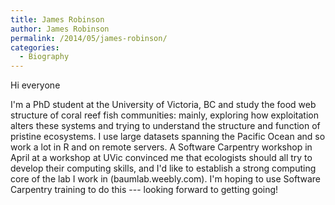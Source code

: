 ```yaml
---
title: James Robinson
author: James Robinson
permalink: /2014/05/james-robinson/
categories:
  - Biography
---
```

Hi everyone

I'm a PhD student at the University of Victoria, BC and study the food web structure of coral reef fish communities: mainly, exploring how exploitation alters these systems and trying to understand the structure and function of pristine ecosystems. I use large datasets spanning the Pacific Ocean and so work a lot in R and on remote servers. A Software Carpentry workshop in April at a workshop at UVic convinced me that ecologists should all try to develop their computing skills, and I'd like to establish a strong computing core of the lab I work in (baumlab.weebly.com). I'm hoping to use Software Carpentry training to do this --- looking forward to getting going!
